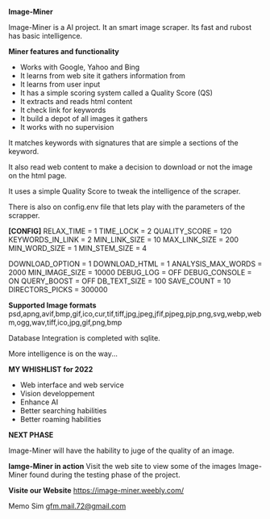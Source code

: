 
**Image-Miner**

Image-Miner is a AI project. It an smart image scraper. 
Its fast and rubost has basic intelligence.

**Miner features and functionality**
- Works with Google, Yahoo and Bing 
- It learns from web site it gathers information from
- It learns from user input
- It has a simple scoring system called a Quality Score (QS)
- It extracts and reads html content 
- It check link for keywords
- It build a depot of all images it gathers
- It works with no supervision

It matches keywords with signatures that are simple a sections of the keyword.

It also read web content to make a decision to download or not the image on the html page.

It uses a simple Quality Score to tweak the intelligence of the scraper.

There is also on config.env file that lets play with the parameters of the scrapper.

**[CONFIG]**
RELAX_TIME = 1
TIME_LOCK = 2 
QUALITY_SCORE = 120
KEYWORDS_IN_LINK = 2
MIN_LINK_SIZE = 10
MAX_LINK_SIZE = 200
MIN_WORD_SIZE = 1
MIN_STEM_SIZE = 4

DOWNLOAD_OPTION = 1
DOWNLOAD_HTML = 1
ANALYSIS_MAX_WORDS = 2000
MIN_IMAGE_SIZE = 10000
DEBUG_LOG = OFF
DEBUG_CONSOLE = ON
QUERY_BOOST = OFF
DB_TEXT_SIZE = 100
SAVE_COUNT = 10
DIRECTORS_PICKS = 300000

**Supported Image formats**
psd,apng,avif,bmp,gif,ico,cur,tif,tiff,jpg,jpeg,jfif,pjpeg,pjp,png,svg,webp,webm,ogg,wav,tiff,ico,jpg,gif,png,bmp

Database Integration is completed with sqlite.

More intelligence is on the way...

**MY WHISHLIST for 2022**
- Web interface and web service
- Vision developpement 
- Enhance AI
- Better searching habilities
- Better roaming habilities

**NEXT PHASE**

Image-Miner will have the hability to juge of the quality of an image.

**Iamge-Miner in action**
Visit the web site to view some of the images Image-Miner found during the testing phase of the project. 

**Visite our Website**
https://image-miner.weebly.com/

Memo Sim
gfm.mail.72@gmail.com
